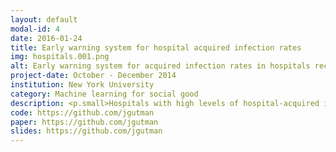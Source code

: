 ```yaml
---
layout: default
modal-id: 4
date: 2016-01-24
title: Early warning system for hospital acquired infection rates
img: hospitals.001.png
alt: Early warning system for acquired infection rates in hospitals receiving Medicare funding
project-date: October - December 2014
institution: New York University
category: Machine learning for social good
description: <p.small>Hospitals with high levels of hospital-acquired infections risk losing Medicare funds and experiencing high rates of preventable patient mortality. Using autoregressive tree models and logistic regression, we developed a system for early identification of hospitals exceeding a threshold rate of central-line associated adverse events conditional on hospital characteristics. We incorporated a cost-sensitive risk function to bias the model towards increased sensitivity in identifying hospitals likely to exceed a threshold rate of hospital-acquired infections, controlling for patient characteristics using propensity score matching at the patient level.</p> <p.small>To correct for prediction error arising from the rarity of the adverse events of interest relative to all opportunities for infection, we used a proxy target modeling approach. We developed a framework for evaluating the kinds of patient events that function as reliable target variables for predicting infection rates, and demonstrated the feasibility of proxy logistic regression in identifying hospitals of concern prior to a spike in adverse patient events.</p> <p.small>The analyses and models used in this project were all written in Python using the scikit-learn library for machine learning and statistical modeling and matplotlib for plotting and data visualization. De-identified open data were obtained directly from the Medicare.gov website. </p>
code: https://github.com/jgutman
paper: https://github.com/jgutman
slides: https://github.com/jgutman
---
```

